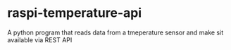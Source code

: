 # raspi-temperature-api
A python program that reads data from a tmeperature sensor and make sit available via REST API
